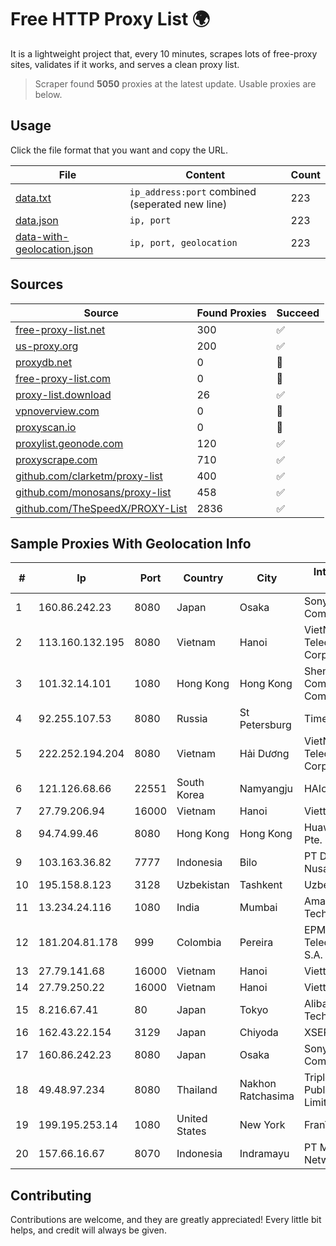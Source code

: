 
# Free HTTP Proxy List 🌍

It is a lightweight project that, every 10 minutes, scrapes lots of free-proxy sites, validates if it works, and serves a clean proxy list.


> Scraper found **5050** proxies at the latest update. Usable proxies are below.

## Usage

Click the file format that you want and copy the URL.


|File|Content|Count|
|----|-------|-----|
|[data.txt](https://raw.githubusercontent.com/themiralay/Proxy-List-World/master/data.txt)|`ip_address:port` combined (seperated new line)|223|
|[data.json](https://raw.githubusercontent.com/themiralay/Proxy-List-World/master/data.json)|`ip, port`|223|
|[data-with-geolocation.json](https://raw.githubusercontent.com/themiralay/Proxy-List-World/master/data-with-geolocation.json)|`ip, port, geolocation`|223|

## Sources

|Source|Found Proxies|Succeed|
|------|-------------|-------|
|[free-proxy-list.net](https://free-proxy-list.net)|300|✅|
|[us-proxy.org](https://www.us-proxy.org)|200|✅|
|[proxydb.net](http://proxydb.net)|0|🚫|
|[free-proxy-list.com](https://free-proxy-list.com/?page=&port=&type%5B%5D=http&type%5B%5D=https&up_time=0&search=Search)|0|🚫|
|[proxy-list.download](https://www.proxy-list.download/HTTP)|26|✅|
|[vpnoverview.com](https://vpnoverview.com/privacy/anonymous-browsing/free-proxy-servers)|0|🚫|
|[proxyscan.io](https://www.proxyscan.io)|0|🚫|
|[proxylist.geonode.com](https://proxylist.geonode.com/api/proxy-list?limit=300&page=1&sort_by=lastChecked&sort_type=desc&protocols=http,https)|120|✅|
|[proxyscrape.com](https://api.proxyscrape.com/v2/?request=displayproxies&protocol=http&timeout=10000&country=all&ssl=all&anonymity=all)|710|✅|
|[github.com/clarketm/proxy-list](https://raw.githubusercontent.com/clarketm/proxy-list/master/proxy-list-raw.txt)|400|✅|
|[github.com/monosans/proxy-list](https://raw.githubusercontent.com/monosans/proxy-list/main/proxies/http.txt)|458|✅|
|[github.com/TheSpeedX/PROXY-List](https://raw.githubusercontent.com/TheSpeedX/PROXY-List/master/http.txt)|2836|✅|


## Sample Proxies With Geolocation Info

|#|Ip|Port|Country|City|Internet Service Provider|
|-|--|----|-------|----|-------------------------|
|1|160.86.242.23|8080|Japan|Osaka|Sony Network Communications Inc|
|2|113.160.132.195|8080|Vietnam|Hanoi|VietNam Post and Telecom Corporation|
|3|101.32.14.101|1080|Hong Kong|Hong Kong|Shenzhen Tencent Computer Systems Company Limited|
|4|92.255.107.53|8080|Russia|St Petersburg|TimeWeb Ltd.|
|5|222.252.194.204|8080|Vietnam|Hải Dương|VietNam Post and Telecom Corporation|
|6|121.126.68.66|22551|South Korea|Namyangju|HAIonNet|
|7|27.79.206.94|16000|Vietnam|Hanoi|Viettel Corporation|
|8|94.74.99.46|8080|Hong Kong|Hong Kong|Huawei International Pte. LTD|
|9|103.163.36.82|7777|Indonesia|Bilo|PT Data Buana Nusantara|
|10|195.158.8.123|3128|Uzbekistan|Tashkent|Uzbektelecom JSC|
|11|13.234.24.116|1080|India|Mumbai|Amazon Technologies Inc|
|12|181.204.81.178|999|Colombia|Pereira|EPM Telecomunicaciones S.A. E.S.P.|
|13|27.79.141.68|16000|Vietnam|Hanoi|Viettel Corporation|
|14|27.79.250.22|16000|Vietnam|Hanoi|Viettel Corporation|
|15|8.216.67.41|80|Japan|Tokyo|Alibaba (US) Technology Co., Ltd.|
|16|162.43.22.154|3129|Japan|Chiyoda|XSERVER Inc.|
|17|160.86.242.23|8080|Japan|Osaka|Sony Network Communications Inc|
|18|49.48.97.234|8080|Thailand|Nakhon Ratchasima|Triple T Broadband Public Company Limited|
|19|199.195.253.14|1080|United States|New York|FranTech Solutions|
|20|157.66.16.67|8070|Indonesia|Indramayu|PT Mitra Mandiri Network|



## Contributing

Contributions are welcome, and they are greatly appreciated! Every
little bit helps, and credit will always be given.

